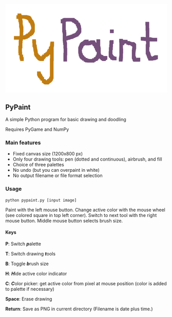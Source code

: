 ![logo](logo.png "PyPaint logo")

## PyPaint

A simple Python program for basic drawing and doodling

Requires PyGame and NumPy

### Main features

* Fixed canvas size (1200x800 px)
* Only four drawing tools: pen (dotted and continuous), airbrush, and fill
* Choice of three palettes
* No undo (but you can overpaint in white)
* No output filename or file format selection

### Usage

    python pypaint.py [input image]

Paint with the left mouse button. Change active color with the mouse wheel
(see colored square in top left corner). Switch to next tool with the
right mouse button. Middle mouse button selects brush size.

#### Keys

**P**: Switch ***p***alette

**T**: Switch drawing ***t***ools

**B**: Toggle ***b***rush size

**H**: ***H***ide active color indicator

**C**: ***C***olor picker: get active color from pixel at mouse position
(color is added to palette if necessary)

**Space**: Erase drawing

**Return**: Save as PNG in current directory (Filename is date plus time.)

